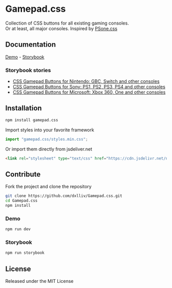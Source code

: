 # Gamepad.css

Collection of CSS buttons for all existing gaming consoles.  
Or at least, all major consoles. Inspired by [PSone.css](https://github.com/micah5/PSone.css)

## Documentation
[Demo](https://dxlliv.github.io/Gamepad.css) - [Storybook](https://dxlliv.github.io/Gamepad.css/stories)

### Storybook stories 
- [CSS Gamepad Buttons for Nintendo: GBC, Switch and other consoles](https://dxlliv.github.io/Gamepad.css/stories/?path=/docs/platform-nintendo--docs)
- [CSS Gamepad Buttons for Sony: PS1, PS2, PS3, PS4 and other consoles](https://dxlliv.github.io/Gamepad.css/stories/?path=/docs/platform-playstation--docs)
- [CSS Gamepad Buttons for Microsoft: Xbox 360, One and other consoles](https://dxlliv.github.io/Gamepad.css/stories/?path=/docs/platform-xbox--docs)


## Installation
```bash
npm install gamepad.css
```

Import styles into your favorite framework

```ts
import "gamepad.css/styles.min.css";
```

Or import them directly from jsdeliver.net

```html
<link rel="stylesheet" type="text/css" href="https://cdn.jsdelivr.net/npm/gamepad.css@latest/styles.min.css" />
```

## Contribute
Fork the project and clone the repository  

```bash
git clone https://github.com/dxlliv/Gamepad.css.git
cd Gamepad.css
npm install
```

### Demo
```bash
npm run dev
```

### Storybook
```bash
npm run storybook
```

## License
Released under the MIT License
